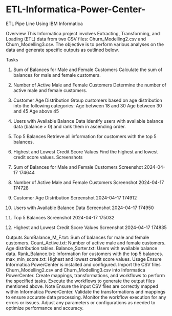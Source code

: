 # ETL-Informatica-Power-Center-
ETL Pipe Line Using IBM Informatica 
 
Overview
This Informatica project involves Extracting, Transforming, and Loading (ETL) data from two CSV files: Churn_Modelling2.csv and Churn_Modelling3.csv. The objective is to perform various analyses on the data and generate specific outputs as outlined below.

Tasks
1. Sum of Balances for Male and Female Customers
Calculate the sum of balances for male and female customers.
2. Number of Active Male and Female Customers
Determine the number of active male and female customers.
3. Customer Age Distribution
Group customers based on age distribution into the following categories:
Age between 18 and 30
Age between 30 and 45
Age above 45
4. Users with Available Balance Data
Identify users with available balance data (balance > 0) and rank them in ascending order.
5. Top 5 Balances
Retrieve all information for customers with the top 5 balances.
6. Highest and Lowest Credit Score Values
Find the highest and lowest credit score values.
Screenshots
1. Sum of Balances for Male and Female Customers
Screenshot 2024-04-17 174644

2. Number of Active Male and Female Customers
Screenshot 2024-04-17 174728

3. Customer Age Distribution
Screenshot 2024-04-17 174912

4. Users with Available Balance Data
Screenshot 2024-04-17 174950

5. Top 5 Balances
Screenshot 2024-04-17 175032

6. Highest and Lowest Credit Score Values
Screenshot 2024-04-17 174835

Outputs
SumBalance_M_F.txt: Sum of balances for male and female customers.
Count_Active.txt: Number of active male and female customers.
Age distribution tables.
Balance_Sorter.txt: Users with available balance data.
Rank_Balance.txt: Information for customers with the top 5 balances.
max_min_score.txt: Highest and lowest credit score values.
Usage
Ensure Informatica PowerCenter is installed and configured.
Import the CSV files Churn_Modelling2.csv and Churn_Modelling3.csv into Informatica PowerCenter.
Create mappings, transformations, and workflows to perform the specified tasks.
Execute the workflows to generate the output files mentioned above.
Note
Ensure the input CSV files are correctly mapped within Informatica PowerCenter.
Validate the transformations and mappings to ensure accurate data processing.
Monitor the workflow execution for any errors or issues.
Adjust any parameters or configurations as needed to optimize performance and accuracy.
